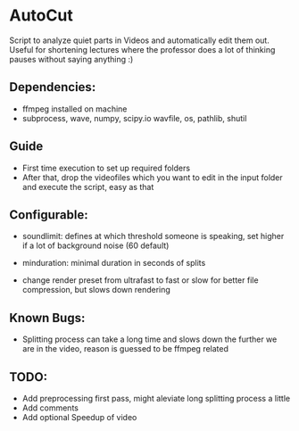 # AutoCut
Script to analyze quiet parts in Videos and automatically edit them out. Useful for shortening lectures where the professor does a lot of thinking pauses without saying anything :)

## Dependencies: 
  * ffmpeg installed on machine
  * subprocess, wave, numpy, scipy.io wavfile, os, pathlib, shutil

## Guide
  * First time execution to set up required folders
  * After that, drop the videofiles which you want to edit in the input folder and execute the script, easy as that

## Configurable:
  * soundlimit: defines at which threshold someone is speaking, set higher if a lot of background noise (60 default)
  * minduration: minimal duration in seconds of splits
  
  * change render preset from ultrafast to fast or slow for better file compression, but slows down rendering
  
## Known Bugs:
  * Splitting process can take a long time and slows down the further we are in the video, reason is guessed to be ffmpeg related

## TODO:
  * Add preprocessing first pass, might aleviate long splitting process a little
  * Add comments
  * Add optional Speedup of video

